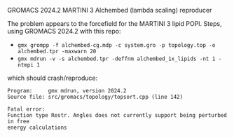 GROMACS 2024.2 MARTINI 3 Alchembed (lambda scaling) reproducer

The problem appears to the forcefield for the MARTINI 3 lipid POPI. Steps,
using GROMACS 2024.2 with this repo:

- `gmx grompp -f alchembed-cg.mdp -c system.gro -p topology.top -o alchembed.tpr -maxwarn 20`
- `gmx mdrun -v -s alchembed.tpr -deffnm alchembed_1x_lipids -nt 1 -ntmpi 1`

which should crash/reproduce:

```
Program:     gmx mdrun, version 2024.2
Source file: src/gromacs/topology/topsort.cpp (line 142)

Fatal error:
Function type Restr. Angles does not currently support being perturbed in free
energy calculations
```
